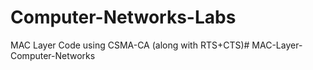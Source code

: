 # Computer-Networks-Labs
MAC Layer Code using CSMA-CA (along with RTS+CTS)# MAC-Layer-Computer-Networks
